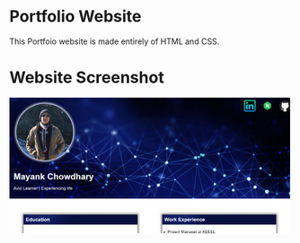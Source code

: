 # Portfolio Website

This Portfoio website is made entirely of HTML and CSS. 

# Website Screenshot 

<img src="./Assets/screenshot.PNG" width=500px>
